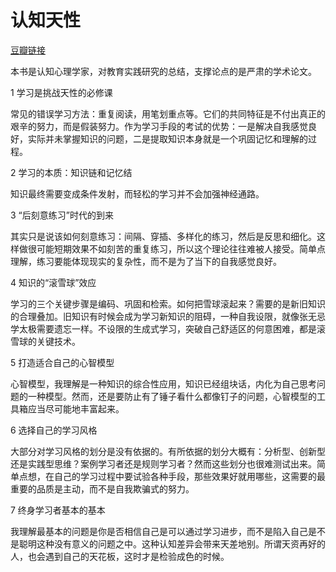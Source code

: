 # 认知天性

[豆瓣链接](https://book.douban.com/subject/30353486/)

本书是认知心理学家，对教育实践研究的总结，支撑论点的是严肃的学术论文。

1 学习是挑战天性的必修课

常见的错误学习方法：重复阅读，用笔划重点等。它们的共同特征是不付出真正的艰辛的努力，而是假装努力。作为学习手段的考试的优势：一是解决自我感觉良好，实际并未掌握知识的问题，二是提取知识本身就是一个巩固记忆和理解的过程。

2 学习的本质：知识链和记忆结

知识最终需要变成条件发射，而轻松的学习并不会加强神经通路。

3 “后刻意练习”时代的到来

其实只是说该如何刻意练习：间隔、穿插、多样化的练习，然后是反思和细化。这样做很可能短期效果不如刻苦的重复练习，所以这个理论往往难被人接受。简单点理解，练习要能体现现实的复杂性，而不是为了当下的自我感觉良好。

4 知识的“滚雪球”效应

学习的三个关键步骤是编码、巩固和检索。如何把雪球滚起来？需要的是新旧知识的合理叠加。旧知识有时候会成为学习新知识的阻碍，一种自我设限，就像张无忌学太极需要遗忘一样。不设限的生成式学习，突破自己舒适区的何意困难，都是滚雪球的关键技术。

5 打造适合自己的心智模型

心智模型，我理解是一种知识的综合性应用，知识已经组块话，内化为自己思考问题的一种模型。然而，还是要防止有了锤子看什么都像钉子的问题，心智模型的工具箱应当尽可能地丰富起来。

6 选择自己的学习风格

大部分对学习风格的划分是没有依据的。有所依据的划分大概有：分析型、创新型还是实践型思维？案例学习者还是规则学习者？然而这些划分也很难测试出来。简单点想，在自己的学习过程中要试验各种手段，那些效果好就用哪些，这需要的最重要的品质是主动，而不是自我欺骗式的努力。

7 终身学习者基本的基本

我理解最基本的问题是你是否相信自己是可以通过学习进步，而不是陷入自己是不是聪明这种没有意义的问题之中。这种认知差异会带来天差地别。所谓天资再好的人，也会遇到自己的天花板，这时才是检验成色的时候。